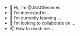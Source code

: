 - 👋 Hi, I’m @JAAGServices
- 👀 I’m interested in ...
- 🌱 I’m currently learning ...
- 💞️ I’m looking to collaborate on ...
- 📫 How to reach me ...

<!---
JAAGServices/JAAGServices is a ✨ special ✨ repository because its `README.md` (this file) appears on your GitHub profile.
You can click the Preview link to take a look at your changes.
--->
